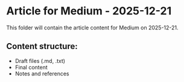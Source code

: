 # Article for Medium - 2025-12-21

This folder will contain the article content for Medium on 2025-12-21.

## Content structure:
- Draft files (.md, .txt)
- Final content
- Notes and references
